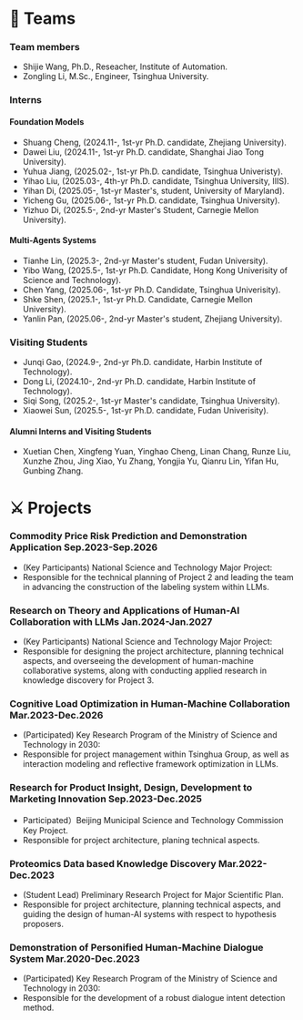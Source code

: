 # 🌃 Teams
### Team members
- Shijie Wang, Ph.D., Reseacher, Institute of Automation.
- Zongling Li, M.Sc., Engineer, Tsinghua University.
  
### Interns

#### Foundation Models 
- Shuang Cheng, (2024.11-, 1st-yr Ph.D. candidate, Zhejiang University). 
- Dawei Liu, (2024.11-, 1st-yr Ph.D. candidate, Shanghai Jiao Tong University). 
- Yuhua Jiang, (2025.02-, 1st-yr Ph.D. candidate, Tsinghua Univeristy). 
- Yihao Liu, (2025.03-, 4th-yr Ph.D. candidate, Tsinghua University, IIIS).
- Yihan Di, (2025.05-, 1st-yr Master's, student, University of Maryland).
- Yicheng Gu, (2025.06-, 1st-yr Ph.D. candidate, Tsinghua University).
- Yizhuo Di, (2025.5-, 2nd-yr Master's Student, Carnegie Mellon University).
  
#### Multi-Agents Systems
- Tianhe Lin, (2025.3-, 2nd-yr Master's student, Fudan University).
- Yibo Wang, (2025.5-, 1st-yr Ph.D. Candidate, Hong Kong Univerisity of Science and Technology).
- Chen Yang, (2025.06-, 1st-yr Ph.D. Candidate, Tsinghua Univerisity).
- Shke Shen, (2025.1-, 1st-yr Ph.D. Candidate, Carnegie Mellon University).
- Yanlin Pan, (2025.06-, 2nd-yr Master's student, Zhejiang University).

### Visiting Students 
- Junqi Gao, (2024.9-, 2nd-yr Ph.D. candidate, Harbin Institute of Technology).
- Dong Li, (2024.10-, 2nd-yr Ph.D. candidate, Harbin Institute of Technology).
- Siqi Song, (2025.2-, 1st-yr Master's candidate, Tsinghua University).
- Xiaowei Sun, (2025.5-, 1st-yr Ph.D. candidate, Fudan Univerisity).
  
#### Alumni Interns and Visiting Students
- Xuetian Chen, Xingfeng Yuan, Yinghao Cheng, Linan Chang, Runze Liu, Xunzhe Zhou, Jing Xiao, Yu Zhang, Yongjia Yu, Qianru Lin, Yifan Hu, Gunbing Zhang.

# ⚔ Projects
### Commodity Price Risk Prediction and Demonstration Application **Sep.2023-Sep.2026**
  - (Key Participants)  National Science and Technology Major Project:
  - Responsible for the technical planning of Project 2 and leading the team in advancing the construction of the labeling system within LLMs.

### Research on Theory and Applications of Human-AI Collaboration with LLMs **Jan.2024-Jan.2027**
  - (Key Participants) National Science and Technology Major Project:
  -  Responsible for designing the project architecture, planning technical aspects, and overseeing the development of human-machine collaborative systems, along with conducting applied research in knowledge discovery for Project 3.
    
### Cognitive Load Optimization in Human-Machine Collaboration **Mar.2023-Dec.2026**
  - (Participated) Key Research Program of the Ministry of Science and Technology in 2030:
  - Responsible for project management within Tsinghua Group, as well as interaction modeling and reflective framework optimization in LLMs.

### Research for Product Insight, Design, Development to Marketing Innovation **Sep.2023-Dec.2025**
  - Participated）Beijing Municipal Science and Technology Commission Key Project.
  - Responsible for project architecture, planing technical aspects.

### Proteomics Data based Knowledge Discovery **Mar.2022-Dec.2023** 
  - (Student Lead) Preliminary Research Project for Major Scientific Plan.
  - Responsible for project architecture, planning technical aspects, and guiding the design of human-AI systems with respect to hypothesis proposers.
    
### Demonstration of Personified Human-Machine Dialogue System **Mar.2020-Dec.2023**
  - (Participated) Key Research Program of the Ministry of Science and Technology in 2030: 
  - Responsible for the development of a robust dialogue intent detection method.


<script type='text/javascript' id='clustrmaps' src='//cdn.clustrmaps.com/map_v2.js?cl=ffffff&w=243&t=n&d=ujpjNGmVrdWti53wqBuAxF7eHAjpY90xVVy6lWB7ZdI&co=2d78ad&ct=ffffff&cmo=3acc3a&cmn=ff5353'></script>
